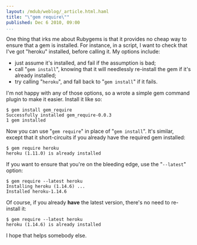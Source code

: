 ```yaml
--- 
layout: /mdub/weblog/_article.html.haml
title: "\"gem require\""
published: Dec 6 2010, 09:00
...
```


One thing that irks me about Rubygems is that it provides no cheap way to ensure that a gem is installed.  For instance, in a script, I want to check that I've got "heroku" installed, before calling it.  My options include:

- just assume it's installed, and fail if the assumption is bad;
- call "`gem install`", knowing that it will needlessly re-install the gem if it's already installed;
- try calling "`heroku`", and fall back to "`gem install`" if it fails.

I'm not happy with any of those options, so a wrote a simple gem command plugin to make it easier.  Install it like so:

    $ gem install gem_require
    Successfully installed gem_require-0.0.3
    1 gem installed

Now you can use "`gem require`" in place of "`gem install`".  It's similar, except that it short-circuits if you already have the required gem installed:

    $ gem require heroku
    heroku (1.11.0) is already installed

If you want to ensure that you're on the bleeding edge, use the "`--latest`" option:

    $ gem require --latest heroku
    Installing heroku (1.14.6) ...
    Installed heroku-1.14.6

Of course, if you already **have** the latest version, there's no need to re-install it:

    $ gem require --latest heroku
    heroku (1.14.6) is already installed

I hope that helps somebody else.
